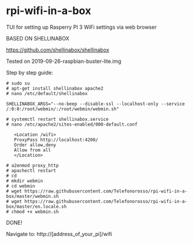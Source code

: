 # rpi-wifi-in-a-box
TUI for setting up Rasperry PI 3 WiFi settings via web browser

BASED ON SHELLINABOX

https://github.com/shellinabox/shellinabox

Tested on 2019-09-26-raspbian-buster-lite.img

Step by step guide:
```
# sudo su
# apt-get install shellinabox apache2
# nano /etc/default/shellinabox

SHELLINABOX_ARGS="--no-beep --disable-ssl --localhost-only --service /:0:0:/root/webmin/:/root/webmin/webmin.sh"

# systemctl restart shellinabox.service
# nano /etc/apache2/sites-enabled/000-default.conf

   <Location /wifi>
   ProxyPass http://localhost:4200/
   Order allow,deny
   Allow from all
   </Location>

# a2enmod proxy_http
# apachectl restart
# cd
# mkdir webmin
# cd webmin
# wget https://raw.githubusercontent.com/Telefonorosso/rpi-wifi-in-a-box/master/webmin.sh
# wget https://raw.githubusercontent.com/Telefonorosso/rpi-wifi-in-a-box/master/en.locale.sh
# chmod +x webmin.sh
```


DONE!

Navigate to: http://[address_of_your_pi]/wifi

